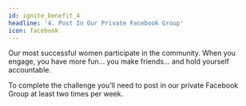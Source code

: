 ```yaml
---
id: ignite_benefit_4
headline: '4. Post In Our Private Facebook Group'
icon: facebook
---
```


Our most successful women participate in the community. When you engage, you have more fun… you make friends… and hold yourself accountable.

To complete the challenge you’ll need to post in our private Facebook Group at least two times per week.

